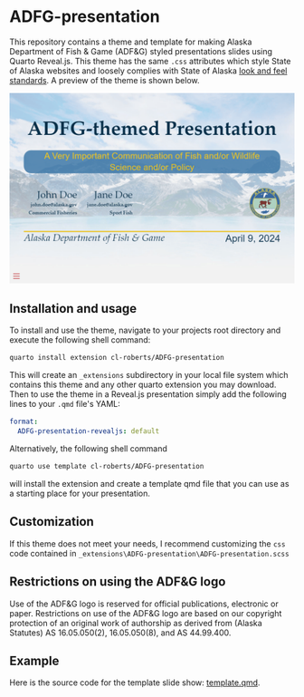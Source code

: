 # ADFG-presentation

This repository contains a theme and template for making Alaska Department of Fish \& Game
(ADF\&G) styled presentations slides
using Quarto Reveal.js. This theme has the same `.css` attributes which style 
State of Alaska websites and loosely complies with State of Alaska
[look and feel standards](https://webcontent.alaska.gov/style/soa/20170315/pdf/Look-Feel-Policy-2016-v1.0.5.pdf).
A preview of the theme is shown below.

![ADFG theme template](template-example.gif)


## Installation and usage

To install and use the theme, navigate to your projects root directory and 
execute the following shell command:

```bash
quarto install extension cl-roberts/ADFG-presentation
```

This will create an `_extensions` subdirectory in your local file system which
contains this theme and any other quarto extension you may download. Then to use
the theme in a Reveal.js presentation simply add the following lines to your
`.qmd` file's YAML:

```yaml
format:
  ADFG-presentation-revealjs: default 
```

Alternatively, the following shell command

```bash
quarto use template cl-roberts/ADFG-presentation
```

will install the extension and create a template qmd file that you can use as a 
starting place for your presentation.

## Customization

If this theme does not meet your needs, I recommend customizing the `css` code
contained in `_extensions\ADFG-presentation\ADFG-presentation.scss`

## Restrictions on using the ADF\&G logo

Use of the ADF&G logo is reserved for official publications, electronic or paper. 
Restrictions on use of the ADF&G logo are based on our copyright protection of 
an original work of authorship as derived from (Alaska Statutes) AS 16.05.050(2), 
16.05.050(8), and AS 44.99.400.

## Example

Here is the source code for the template slide show: [template.qmd](template.qmd).
